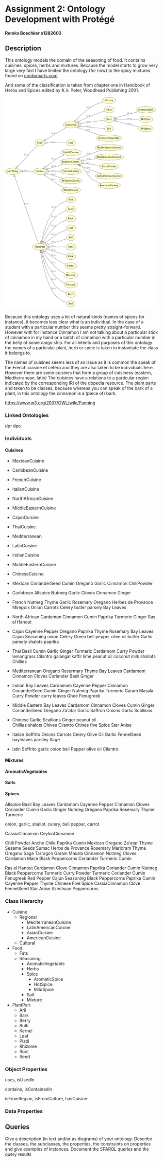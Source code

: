 # Assignment 2: Ontology Development with Protégé

#### Remko Boschker s1282603

## Description

This ontology models the domain of the seasoning of food. It contains cuisines, spices, herbs and mixtures. Because the model starts to grow very large very fast I have limited the ontology (for now) to the spicy mixtures found on [cooksmarts.com](http://www.cooksmarts.com/articles/ultimate-infographic-guide-spices/)

And some of the classification is taken from chapter one in Handbook of Herbs and Spices edited by K.V. Peter, Woodhead Publishing 2001.


![image of class hierarchy](classHierarchy.png)

Because this ontology uses a lot of natural kinds (names of spices for instance), it becomes less clear what is an individual. In the case of a student with a particular number this seems pretty straight-forward. However with for instance Cinnamon I am not talking about a particular stick of cinnamon in my hand or a batch of cinnamon with a particular number in the belly of some cargo ship. For all intents and purposes of this ontology the names of a particular plant, herb or spice is taken to instantiate the class it belongs to.

The names of cuisines seems less of an issue as it is common the speak of the French cuisine et cetera and they are also taken to be individuals here. However there are some cuisines that form a group of cuisiness (eastern, Mediterranean, latin) The cuisines have a relations to a particular region indicated by the corresponding IRI of the dbpedia resource. The plant parts and taken to be classes, because whereas you can speak of the bark of a plant, in this ontology the cinnamon is a (piece of) bark.



https://www.w3.org/2007/OWL/wiki/Punning

### Linked Ontologies

dpr
dpo

### Individuals

#### Cuisines

* MexicanCuisine
* CaribbeanCuisine
* FrenchCuisine
* ItalianCuisine
* NorthAfricanCuisine
* MiddleEasternCuisine
* CajunCuisine
* ThaiCuisine
* Mediterranean
* LatinCuisine
* IndianCuisine
* MiddleEasternCuisine
* ChineseCuisine


* Mexican
  CorianderSeed
  Cumin
  Oregano
  Garlic
  Cinnamon
  ChiliPowder
* Caribbean
  Allspice
  Nutmeg
  Garlic
  Cloves
  Cinnamon
  Ginger
* French
  Nutmeg
  Thyme
  Garlic
  Rosemary
  Oregano
  Herbes de Provance
  Mirepoix
    Onion
    Carrots
    Celery
    butter
  parsely
  Bay Leaves
* North African
  Cardamon
  Cinnamon
  Cumin
  Paprika
  Turmeric
  Ginger
  Ras el Hanout
* Cajun
  Cayenne Pepper
  Oregano
  Paprika
  Thyme
  Rosemary
  Bay Leaves
  Cajun Seasoning
    onion
    Celery
    Green bell pepper
    olive oil
    butter
  Garlic
  parsely
  shalots
  paprika
* Thai
  Basil
  Cumin
  Garlic
  Ginger
  Turmeric
  Cardamom
  Curry Powder
  lemongrass
  Cilantro
  galangal
  kaffir lime
  peanut oil
  coconut milk
  shallots
  Chillies
* Mediterranean
  Oregano
  Rosermary
  Thyme
  Bay Leaves
  Cardamom
  Cinnamon
  Cloves
  Coriander
  Basil
  Ginger
* Indian
  Bay Leaves
  Cardamom
  Cayenne Pepper
  Cinnamon
  CorianderSeed
  Cumin
  Ginger
  Nutmeg
  Paprika
  Turmeric
  Garam Masala
  Curry Powder
  curry leaves
  Ghee
  Fenugreek
* Middle Eastern
  Bay Leaves
  Cardamom
  Cinnamon
  Cloves
  Cumin
  Ginger
  CorianderSeed
  Oregano
  Za'atar
  Garlic
  Saffron
  Onions
  Garlic
  Scallions

* Chinese
  Garlic
  Scallions
  Ginger
  peanut oil  
  Chillies
  shalots
  Chives
  Cilantro
  Chines five Spice
  Star Anise
* Italian
  Soffrito
    Onions
    Carrots
    Celery
    Olive Oil
  Garlic
  FennelSeed
  bayleaves
  parsley
  Sage
* latin
  Soffrito
    garlic
    onion
    bell Pepper
    olive oil
  Cilantro




#### Mixtures

#### AromaticVegetables



#### Salts

#### Spices

Allspice
Basil
Bay Leaves
Cardamom
Cayenne Pepper
Cinnamon
Cloves
Coriander
Cumin
Garlic
Ginger
Nutmeg
Oregano
Paprika
Rosemary
Thyme
Turmeric

onion, garlic, shallot, celery, bell pepper, carrot

CassiaCinnamon
CeylonCinnamon

Chili Powder
  Ancho Chile
  Paprika
  Cumin
  Mexican Oregano
Za'atar
  Thyme
  Sesame Seeds
  Sumac
Herbs de Provance
  Rosemary
  Marjoram
  Thyme
  Oregano
  Sage
  Tarragon
Garam Masala
  Cinnamon
  Nutmeg
  Cloves
  Cardamon
  Mace
  Black Peppercorns
  Coriander
  Turmeric
  Cumin

Ras el Hanout
  Cardamon
  Clove
  Cinnamon
  Paprika
  Coriander
  Cumin
  Nutmeg
  Black Peppercorns
  Turmeric
Curry Powder
  Turmeric
  Coriander
  Cumin
  Fenugreek
  Red Pepper
Cajun Seasoning
  Black Peppercorns
  Paprika
  Cumin
  Cayenne Pepper
  Thyme
Chinese Five Spice
  CassiaCinnamon
  Clove
  FennelSeed
  Star Anise
  Szechuan Peppercorns

### Class Hierarchy


* Cuisine
  * Regional
    * MediterraneanCuisine
    * LatinAmericanCuisine
    * AsianCuisine
    * AmericanCuisine
  * Cultural
* Food
  * Fats
  * Seasoning
    * AromaticVegetable
    * Herbs
    * Spice
      * AromaticSpice
      * HotSpice
      * MildSpice
    * Salt
    * Mixture
* PlantPart
  * Aril
  * Bark
  * Berry
  * Bulb
  * Kernel
  * Leaf
  * Pistil
  * Rhizome
  * Root
  * Seed

### Object Properties

uses, isUsedIn

contains, isContainedIn

isFromRegion, isFromCulture, hasCuisine

### Data Properties



## Queries

Give a description (in text and/or as diagrams) of your ontology.
Describe the classes, the subclasses, the properties, the constraints on properties and give examples of instances.
Document the SPARQL queries and the query results
